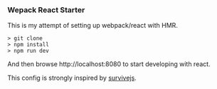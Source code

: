 ### Wepack React Starter

This is my attempt of setting up webpack/react with HMR.

``` shell
> git clone
> npm install
> npm run dev
```

And then browse http://localhost:8080 to start developing with react.

This config is strongly inspired by [survivejs](http://survivejs.com/).
